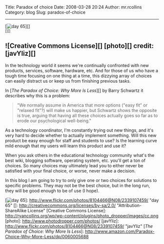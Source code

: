 Title: Paradox of choice
Date: 2008-03-28 20:24
Author: mr.rcollins
Category: blog
Slug: paradox-of-choice

  

  -------------------------------------------------------------
  [![day 65][]][]  
  <small>[][]</small>

  ![Creative Commons License][] [photo][] credit: [javYliz][]
  -------------------------------------------------------------

In the technology world it seems we're continually confronted with new
products, services, software, hardware, etc. And for those of us who
have a tough time focusing on one thing at a time, this dizzying array
of choices can easily distract us or keep us from finishing previous
tasks.

In [*The Paradox of Choice: Why More Is Less*][] by Barry Schwartz it
describes why this is a problem:

> "We normally assume in America that more options ("easy fit" or
> "relaxed fit"?) will make us happier, but Schwartz shows the opposite
> is true, arguing that having all these choices actually goes so far as
> to erode our psychological well-being."

As a technology coordinator, I'm constantly trying out new things, and
it's very hard to decide whether to actually implement something. Will
this new product be easy enough for staff and students to use? Is the
learning curve mild enough that my users will learn this product and use
it?

When you ask others in the educational technology community what's the
best wiki, blogging software, operating system, etc. you'll get a ton of
choices. So many choices may ultimately lead you to either never be
satisfied with your final choice, or worse, never make a decision.

In this blog I am going to try to only give one or two choices for
solutions to specific problems. They may not be the best choice, but in
the long run, they will be good enough to be of use (I hope).

  [day 65]: http://farm3.static.flickr.com/2343/2339107459_83bbefac3f_m.jpg
  [![day 65][]]: http://www.flickr.com/photos/8104466@N08/2339107459/
    "day 65"
  []: http://creativecommons.org/licenses/by-sa/2.0/
    "Attribution-ShareAlike License"
  [Creative Commons License]: http://ryancollins.org/wp/wp-content/plugins/photo_dropper/images/cc.png
  [photo]: http://www.photodropper.com/photos/
  [javYliz]: http://www.flickr.com/photos/8104466@N08/2339107459/
    "javYliz"
  [*The Paradox of Choice: Why More Is Less*]: http://www.amazon.com/Paradox-Choice-Why-More-Less/dp/0060005688

